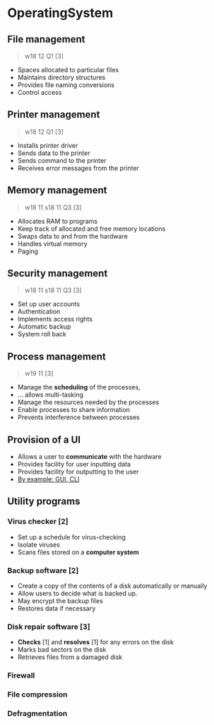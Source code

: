 # OperatingSystem

## File management
> w18 12 Q1 \[3\]
- Spaces allocated to particular files
- Maintains directory structures
- Provides file naming conversions
- Control access

## Printer management
> w18 12 Q1 \[3\]
- Installs printer driver
- Sends data to the printer
- Sends command to the printer
- Receives error messages from the printer

## Memory management
> w18 11
> s18 11 Q3 \[3\]
- Allocates RAM to programs
- Keep track of allocated and free memory locations
- Swaps data to and from the hardware
- Handles virtual memory
- Paging

## Security management
> w18 11
> s18 11 Q3 \[3\]
- Set up user accounts
- Authentication
- Implements access rights
- Automatic backup
- System roll back

## Process management
> w19 11 \[3\]
- Manage the **scheduling** of the processes,
- ... allows multi-tasking
- Manage the resources needed by the processes
- Enable processes to share information
- Prevents interference between processes

## Provision of a UI
- Allows a user to **communicate** with the hardware
- Provides facility for user inputting data
- Provides facility for outputting to the user
- <u>By example: GUI, CLI</u>

## Utility programs

### Virus checker \[2\]
- Set up a schedule for virus-checking
- Isolate viruses
- Scans files stored on a **computer system**

### Backup software \[2\]
- Create a copy of the contents of a disk automatically or manually
- Allow users to decide what is backed up.
- May encrypt the backup files
- Restores data if necessary

### Disk repair software \[3\]
- **Checks** \[1\] and **resolves** \[1\] for any errors on the disk
- Marks bad sectors on the disk
- Retrieves files from a damaged disk

### Firewall

### File compression

### Defragmentation